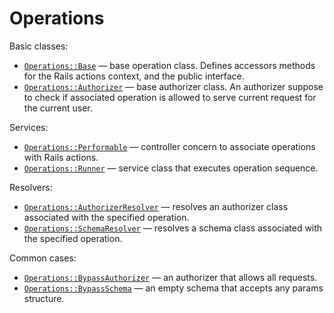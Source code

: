 # Operations

Basic classes:

- [`Operations::Base`](../../lib/base.rb) — base operation class. Defines  accessors methods for the Rails actions context, and the public interface.
- [`Operations::Authorizer`](../../lib/base_authorizer.rb) — base authorizer class. An authorizer suppose to check if associated operation is allowed to serve current request for the current user.

Services:

- [`Operations::Performable`](../../lib/performable.rb) — controller concern to associate operations with Rails actions.
- [`Operations::Runner`](../../lib/runner.rb) — service class that executes operation sequence.

Resolvers:

- [`Operations::AuthorizerResolver`](../../lib/authorizer_resolver.rb) — resolves an authorizer class associated with the specified operation.
- [`Operations::SchemaResolver`](../../lib/schema_resolver.rb) — resolves a schema class associated with the specified operation.

Common cases:

- [`Operations::BypassAuthorizer`](../../lib/bypass_authorizer.rb) — an authorizer that allows all requests.
- [`Operations::BypassSchema`](../../lib/bypass_schema.rb) — an empty schema that accepts any params structure.
